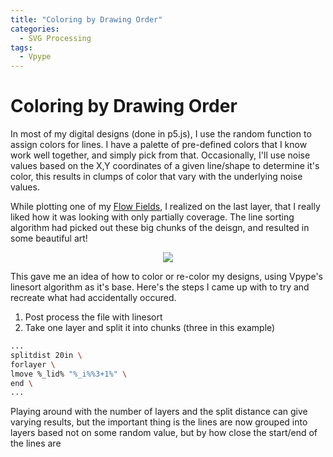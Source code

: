 ```yaml
---
title: "Coloring by Drawing Order"
categories:
  - SVG Processing
tags:
  - Vpype
---
```


# Coloring by Drawing Order

In most of my digital designs (done in p5.js), I use the random function to assign colors for lines. I have a palette of pre-defined colors that I know work well together, and simply pick from that. Occasionally, I'll use noise values based on the X,Y coordinates of a given line/shape to determine it's color, this results in clumps of color that vary with the underlying noise values.

While plotting one of my [Flow Fields](https://lewistonface.com/design/flow-fields/), I realized on the last layer, that I really liked how it was looking with only partially coverage. The line sorting algorithm had picked out these big chunks of the deisgn, and resulted in some beautiful art!
<p align="center">
  <img src="https://lewistonface.com/assets/images/flow-fields/Partially_Finished_Plot.jpg" />
</p>

This gave me an idea of how to color or re-color my designs, using Vpype's linesort algorithm as it's base. Here's the steps I came up with to try and recreate what had accidentally occured.
1. Post process the file with linesort
2. Take one layer and split it into chunks (three in this example)
```bash
...
splitdist 20in \
forlayer \
lmove %_lid% "%_i%%3+1%" \
end \
...
```

Playing around with the number of layers and the split distance can give varying results, but the important thing is the lines are now grouped into layers based not on some random value, but by how close the start/end of the lines are
